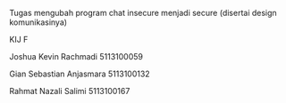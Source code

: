 Tugas mengubah program chat insecure menjadi secure (disertai design komunikasinya)

KIJ F

Joshua Kevin Rachmadi		5113100059

Gian Sebastian Anjasmara	5113100132

Rahmat Nazali Salimi		5113100167
